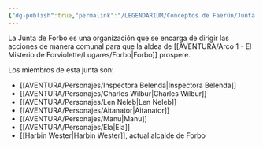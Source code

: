 ```yaml
---
{"dg-publish":true,"permalink":"/LEGENDARIUM/Conceptos de Faerûn/Junta de Forbo/"}
---
```


La Junta de Forbo es una organización que se encarga de dirigir las acciones de manera comunal para que la aldea de [[AVENTURA/Arco 1 -  El Misterio de Forviolette/Lugares/Forbo\|Forbo]] prospere.

Los miembros de esta junta son:
- [[AVENTURA/Personajes/Inspectora Belenda\|Inspectora Belenda]]
- [[AVENTURA/Personajes/Charles Wilbur\|Charles Wilbur]]
- [[AVENTURA/Personajes/Len Neleb\|Len Neleb]]
- [[AVENTURA/Personajes/Aitanator\|Aitanator]]
- [[AVENTURA/Personajes/Manu\|Manu]]
- [[AVENTURA/Personajes/Ela\|Ela]]
- [[Harbin Wester\|Harbin Wester]], actual alcalde de Forbo
